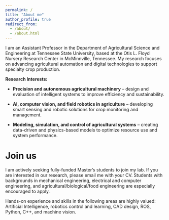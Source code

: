 ```yaml
---
permalink: /
title: "About me"
author_profile: true
redirect_from: 
  - /about/
  - /about.html
---
```


I am an Assistant Professor in the Department of Agricultural Science and Engineering at Tennessee State University, based at the Otis L. Floyd Nursery Research Center in McMinnville, Tennessee. My research focuses on advancing agricultural automation and digital technologies to support specialty crop production.

**Research Interests:**

* **Precision and autonomous agricultural machinery** – design and evaluation of intelligent systems to improve efficiency and sustainability.

* **AI, computer vision, and field robotics in agriculture** – developing smart sensing and robotic solutions for crop monitoring and management.

* **Modeling, simulation, and control of agricultural systems** – creating data-driven and physics-based models to optimize resource use and system performance.

Join us
======
I am actively seeking fully-funded Master’s students to join my lab. If you are interested in our research, please email me with your CV. Students with backgrounds in mechanical engineering, electrical and computer engineering, and agricultural/biological/food engineering are especially encouraged to apply.

Hands-on experience and skills in the following areas are highly valued: Artificial Intelligence, robotics control and learning, CAD design, ROS, Python, C++, and machine vision.
